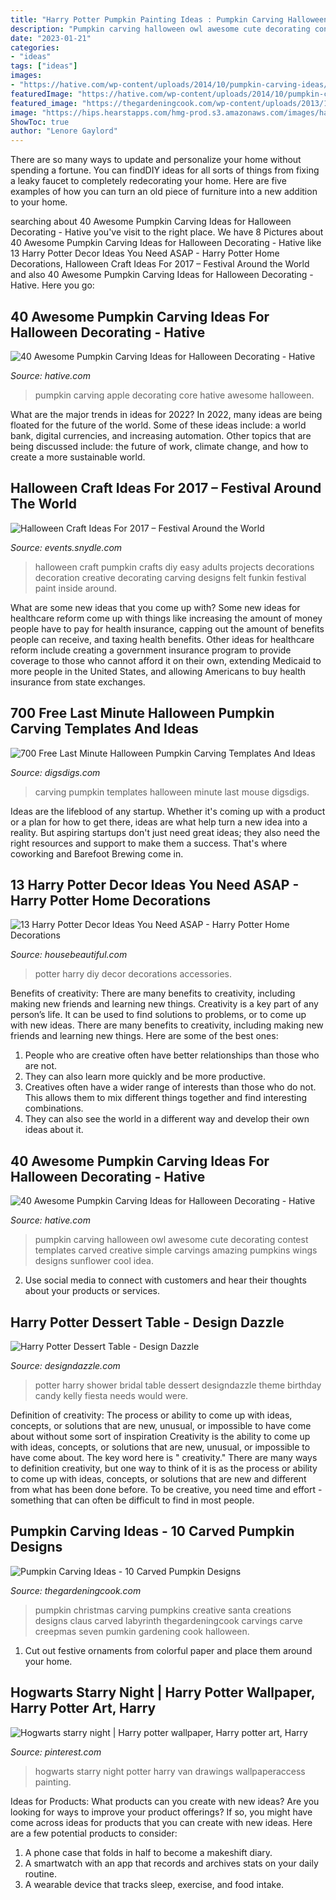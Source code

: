```yaml
---
title: "Harry Potter Pumpkin Painting Ideas : Pumpkin Carving Halloween Owl Awesome Cute Decorating Contest Templates Carved Creative Simple Carvings Amazing Pumpkins Wings Designs Sunflower Cool Idea"
description: "Pumpkin carving halloween owl awesome cute decorating contest templates carved creative simple carvings amazing pumpkins wings designs sunflower cool idea"
date: "2023-01-21"
categories:
- "ideas"
tags: ["ideas"]
images:
- "https://hative.com/wp-content/uploads/2014/10/pumpkin-carving-ideas/37-apple-core.jpg"
featuredImage: "https://hative.com/wp-content/uploads/2014/10/pumpkin-carving-ideas/5-owl-pumpkin-carving.jpg"
featured_image: "https://thegardeningcook.com/wp-content/uploads/2013/10/524076_619432474775530_1428318293_n.jpg"
image: "https://hips.hearstapps.com/hmg-prod.s3.amazonaws.com/images/harry-potter-decor-1532114249.png?crop=1.00xw:1.00xh;0,0&amp;resize=1200:*"
ShowToc: true
author: "Lenore Gaylord"
---
```



There are so many ways to update and personalize your home without spending a fortune. You can findDIY ideas for all sorts of things from fixing a leaky faucet to completely redecorating your home. Here are five examples of how you can turn an old piece of furniture into a new addition to your home.

	

		
searching about 40 Awesome Pumpkin Carving Ideas for Halloween Decorating - Hative you've visit to the right place. We have 8 Pictures about 40 Awesome Pumpkin Carving Ideas for Halloween Decorating - Hative like 13 Harry Potter Decor Ideas You Need ASAP - Harry Potter Home Decorations, Halloween Craft Ideas For 2017 – Festival Around the World and also 40 Awesome Pumpkin Carving Ideas for Halloween Decorating - Hative. Here you go:
		
    
## 40 Awesome Pumpkin Carving Ideas For Halloween Decorating - Hative

<img loading=lazy src="https://hative.com/wp-content/uploads/2014/10/pumpkin-carving-ideas/37-apple-core.jpg" onerror="this.onerror=null;this.src='https://tse3.mm.bing.net/th?id=OIP.xsi2bWOoFnhwn9wWYW99zwHaLL&amp;pid=15.1';" alt="40 Awesome Pumpkin Carving Ideas for Halloween Decorating - Hative">

_Source: hative.com_

>pumpkin carving apple decorating core hative awesome halloween. 

	

What are the major trends in ideas for 2022?
In 2022, many ideas are being floated for the future of the world. Some of these ideas include: a world bank, digital currencies, and increasing automation. Other topics that are being discussed include: the future of work, climate change, and how to create a more sustainable world.

    
## Halloween Craft Ideas For 2017 – Festival Around The World

<img loading=lazy src="https://events.snydle.com/files/2017/06/Halloween-Craft-Ideas-For-2017-11.jpg" onerror="this.onerror=null;this.src='https://tse3.mm.bing.net/th?id=OIP.4SWD3BeIB_XLMT7JUZx5NgHaLH&amp;pid=15.1';" alt="Halloween Craft Ideas For 2017 – Festival Around the World">

_Source: events.snydle.com_

>halloween craft pumpkin crafts diy easy adults projects decorations decoration creative decorating carving designs felt funkin festival paint inside around. 

	

What are some new ideas that you come up with?
Some new ideas for healthcare reform come up with things like increasing the amount of money people have to pay for health insurance, capping out the amount of benefits people can receive, and taxing health benefits. Other ideas for healthcare reform include creating a government insurance program to provide coverage to those who cannot afford it on their own, extending Medicaid to more people in the United States, and allowing Americans to buy health insurance from state exchanges.

    
## 700 Free Last Minute Halloween Pumpkin Carving Templates And Ideas

<img loading=lazy src="https://www.digsdigs.com/photos/2011/10/700-free-last-minute-halloween-pumpkin-carving-templates-and-ideas-14.jpg" onerror="this.onerror=null;this.src='https://tse4.mm.bing.net/th?id=OIP.QigmhVLlGEY0o0DUHwO4hQHaJ3&amp;pid=15.1';" alt="700 Free Last Minute Halloween Pumpkin Carving Templates And Ideas">

_Source: digsdigs.com_

>carving pumpkin templates halloween minute last mouse digsdigs. 

	

Ideas are the lifeblood of any startup. Whether it's coming up with a product or a plan for how to get there, ideas are what help turn a new idea into a reality. But aspiring startups don't just need great ideas; they also need the right resources and support to make them a success. That's where coworking and Barefoot Brewing come in.

    
## 13 Harry Potter Decor Ideas You Need ASAP - Harry Potter Home Decorations

<img loading=lazy src="https://hips.hearstapps.com/hmg-prod.s3.amazonaws.com/images/harry-potter-decor-1532114249.png?crop=1.00xw:1.00xh;0,0&amp;resize=1200:*" onerror="this.onerror=null;this.src='https://tse3.mm.bing.net/th?id=OIP.eTpjsQ3sKPx2Q0Lg_TymswHaDt&amp;pid=15.1';" alt="13 Harry Potter Decor Ideas You Need ASAP - Harry Potter Home Decorations">

_Source: housebeautiful.com_

>potter harry diy decor decorations accessories. 

	

Benefits of creativity: There are many benefits to creativity, including making new friends and learning new things.
Creativity is a key part of any person’s life. It can be used to find solutions to problems, or to come up with new ideas. There are many benefits to creativity, including making new friends and learning new things. Here are some of the best ones: 
1. People who are creative often have better relationships than those who are not.
2. They can also learn more quickly and be more productive.
3. Creatives often have a wider range of interests than those who do not. This allows them to mix different things together and find interesting combinations.
4. They can also see the world in a different way and develop their own ideas about it.

    
## 40 Awesome Pumpkin Carving Ideas For Halloween Decorating - Hative

<img loading=lazy src="https://hative.com/wp-content/uploads/2014/10/pumpkin-carving-ideas/5-owl-pumpkin-carving.jpg" onerror="this.onerror=null;this.src='https://tse3.mm.bing.net/th?id=OIP.XcqSIcA0dt6b9V5w3XNT1AHaHa&amp;pid=15.1';" alt="40 Awesome Pumpkin Carving Ideas for Halloween Decorating - Hative">

_Source: hative.com_

>pumpkin carving halloween owl awesome cute decorating contest templates carved creative simple carvings amazing pumpkins wings designs sunflower cool idea. 

	

2. Use social media to connect with customers and hear their thoughts about your products or services.

    
## Harry Potter Dessert Table - Design Dazzle

<img loading=lazy src="http://www.designdazzle.com/wp-content/uploads/2013/08/Kelly-Bridal-Shower-Harry-Potter-10.jpg" onerror="this.onerror=null;this.src='https://tse4.mm.bing.net/th?id=OIP.FmTXzgkzqsSC4ZGe4jfflgAAAA&amp;pid=15.1';" alt="Harry Potter Dessert Table - Design Dazzle">

_Source: designdazzle.com_

>potter harry shower bridal table dessert designdazzle theme birthday candy kelly fiesta needs would were. 

	

Definition of creativity: The process or ability to come up with ideas, concepts, or solutions that are new, unusual, or impossible to have come about without some sort of inspiration
Creativity is the ability to come up with ideas, concepts, or solutions that are new, unusual, or impossible to have come about. The key word here is " creativity." There are many ways to definition creativity, but one way to think of it is as the process or ability to come up with ideas, concepts, or solutions that are new and different from what has been done before. To be creative, you need time and effort - something that can often be difficult to find in most people.

    
## Pumpkin Carving Ideas - 10 Carved Pumpkin Designs

<img loading=lazy src="https://thegardeningcook.com/wp-content/uploads/2013/10/524076_619432474775530_1428318293_n.jpg" onerror="this.onerror=null;this.src='https://tse2.mm.bing.net/th?id=OIP.GtjHPQYoCWWJqo8---dClgAAAA&amp;pid=15.1';" alt="Pumpkin Carving Ideas - 10 Carved Pumpkin Designs">

_Source: thegardeningcook.com_

>pumpkin christmas carving pumpkins creative santa creations designs claus carved labyrinth thegardeningcook carvings carve creepmas seven pumkin gardening cook halloween. 

	

1. Cut out festive ornaments from colorful paper and place them around your home.

    
## Hogwarts Starry Night | Harry Potter Wallpaper, Harry Potter Art, Harry

<img loading=lazy src="https://i.pinimg.com/736x/8f/d3/2f/8fd32f68fe46dc3264caacaafb5a276b.jpg" onerror="this.onerror=null;this.src='https://tse4.mm.bing.net/th?id=OIP.dALza_vrUv3xuj1D0zN1NQHaJP&amp;pid=15.1';" alt="Hogwarts starry night | Harry potter wallpaper, Harry potter art, Harry">

_Source: pinterest.com_

>hogwarts starry night potter harry van drawings wallpaperaccess painting. 

	

Ideas for Products: What products can you create with new ideas?
Are you looking for ways to improve your product offerings? If so, you might have come across ideas for products that you can create with new ideas. Here are a few potential products to consider: 
1. A phone case that folds in half to become a makeshift diary.
2. A smartwatch with an app that records and archives stats on your daily routine.
3. A wearable device that tracks sleep, exercise, and food intake.


